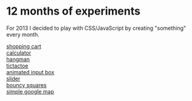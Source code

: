 12 months of experiments
========================

For 2013 I decided to play with CSS/JavaScript by creating "something" every month.

<a href="http://malena.github.io/shopping-cart/" target="_blank">shopping cart</a><br>
<a href="http://malena.github.io/javascript-experiments/calculator/" target="_blank">calculator</a><br>
<a href="http://malena.github.io/javascript-experiments/hangman/" target="_blank">hangman</a><br>
<a href="http://malena.github.io/javascript-experiments/tictactoe/" target="_blank">tictactoe</a><br>
<a href="http://malena.github.io/javascript-experiments/animated_input_box/" target="_blank">animated input box</a><br>
<a href="http://malena.github.io/javascript-experiments/slider/" target="_blank">slider</a><br>
<a href="http://malena.github.io/javascript-experiments/bouncy_squares/" target="_blank">bouncy squares</a><br>
<a href="http://malena.github.io/javascript-experiments/google_maps/" target="_blank">simple google map</a><br>


